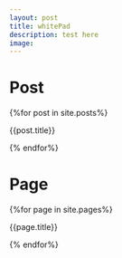 ```yaml
---
layout: post
title: whitePad
description: test here
image: 
---
```


<h1>Post</h1>
{%for post in site.posts%}
<p>{{post.title}}</p>
{% endfor%}

<h1> Page</h1>
{%for page in site.pages%}
<p>{{page.title}}</p>
{% endfor%}

